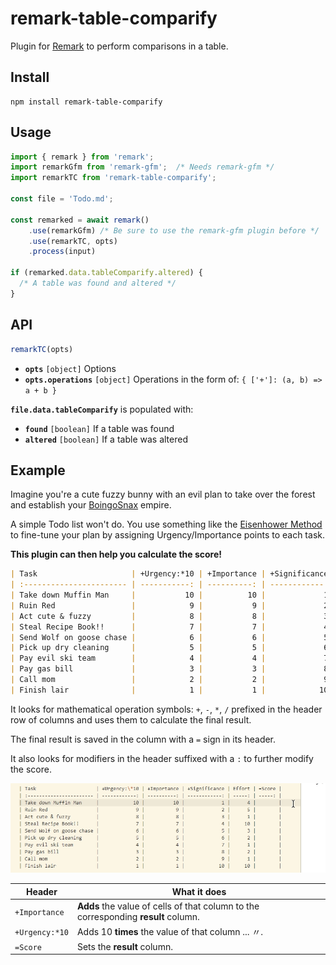 # remark-table-comparify

Plugin for [Remark] to perform comparisons in a table.

## Install

```
npm install remark-table-comparify
```

## Usage

```js
import { remark } from 'remark';
import remarkGfm from 'remark-gfm';  /* Needs remark-gfm */
import remarkTC from 'remark-table-comparify';

const file = 'Todo.md';

const remarked = await remark()
    .use(remarkGfm) /* Be sure to use the remark-gfm plugin before */
    .use(remarkTC, opts)
    .process(input)

if (remarked.data.tableComparify.altered) {
  /* A table was found and altered */
}
```

## API

```js
remarkTC(opts)
```
* **`opts`** `[object]` Options
* **`opts.operations`** `[object]` Operations in the form of: `{ ['+']: (a, b) => a + b }`

**`file.data.tableComparify`** is populated with:

* **`found`** `[boolean]` If a table was found
* **`altered`** `[boolean]` If a table was altered

## Example

Imagine you're a cute fuzzy bunny with an evil plan to take over the forest and establish your [BoingoSnax] empire.

A simple Todo list won't do. You use something like the [Eisenhower Method] to fine-tune your plan by assigning Urgency/Importance points to each task.

**This plugin can then help you calculate the score!**

```md
| Task                     | +Urgency:*10 | +Importance | +Significance | Effort | =Score |
| :----------------------- | -----------: | ----------: | ------------: | -----: | -----: |
| Take down Muffin Man     |           10 |          10 |             1 |      4 |    111 |
| Ruin Red                 |            9 |           9 |             2 |      5 |    101 |
| Act cute & fuzzy         |            8 |           8 |             3 |      1 |     91 |
| Steal Recipe Book!!      |            7 |           7 |             4 |     10 |     81 |
| Send Wolf on goose chase |            6 |           6 |             5 |      3 |     71 |
| Pick up dry cleaning     |            5 |           5 |             6 |      2 |     61 |
| Pay evil ski team        |            4 |           4 |             7 |      1 |     51 |
| Pay gas bill             |            3 |           3 |             8 |      2 |     41 |
| Call mom                 |            2 |           2 |             9 |      1 |     31 |
| Finish lair              |            1 |           1 |            10 |     10 |     21 |
```

It looks for mathematical operation symbols: `+`, `-`, `*`, `/` prefixed in the header row of columns and uses them to calculate the final result.

The final result is saved in the column with a `=` sign in its header.

It also looks for modifiers in the header suffixed with a `:` to further modify the score.

[![example]][example]

Header | What it does
--|--
`+Importance` | **Adds** the value of cells of that column to the corresponding **result** column.
`+Urgency:*10` | Adds 10 **times** the value of that column ... 〃.
`=Score` | Sets the **result** column.

[Remark]: https://remark.js.org
[BoingoSnax]: https://hoodwinked.fandom.com/wiki/BoingoSnax
[Eisenhower Method]: https://en.wikipedia.org/wiki/Time_management#The_Eisenhower_Method
[example]: example.gif
